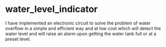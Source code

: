 # water_level_indicator
I have implemented an electronic circuit to solve the problem of water overflow in a simple and efficient way and at low cost which will detect the water level and will raise an alarm upon getting the water tank full or at a preset level. 
